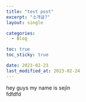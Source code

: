 ```yaml
---
title: "test post"
excerpt: "소개글?"
layout: single

categories:
  - Blog

toc: true
toc_sticky: true

date: 2023-02-23
last_modified_at: 2023-02-24
---
```


hey guys my name is sejin  
fdfdfd
